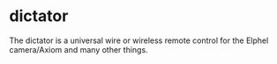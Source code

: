 dictator
========

The dictator is a universal wire or wireless remote control for the Elphel camera/Axiom and many other things.
